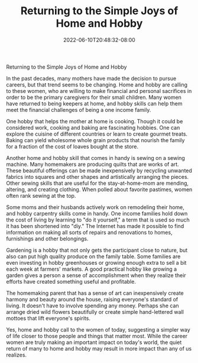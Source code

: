 ﻿---
title: "Returning to the Simple Joys of Home and Hobby"
date: 2022-06-10T20:48:32-08:00
description: "Hobby Articles Tips for Web Success"
featured_image: "/images/Hobby Articles.jpg"
tags: ["Hobby Articles"]
---

Returning to the Simple Joys of Home and Hobby

In the past decades, many mothers have made the decision to pursue careers, but that trend seems to be changing.  Home and hobby are calling to these women, who are willing to make financial and personal sacrifices in order to be the primary caregivers for their small children.  Many women have returned to being keepers at home, and hobby skills can help them meet the financial challenges of being a one income family.

One hobby that helps the mother at home is cooking.  Though it could be considered work, cooking and baking are fascinating hobbies.  One can explore the cuisine of different countries or learn to create gourmet treats.  Baking can yield wholesome whole grain products that nourish the family for a fraction of the cost of loaves bought at the store.  

Another home and hobby skill that comes in handy is sewing on a sewing machine.  Many homemakers are producing quilts that are works of art.  These beautiful offerings can be made inexpensively by recycling unwanted fabrics into squares and other shapes and artistically arranging the pieces.  Other sewing skills that are useful for the stay-at-home-mom are mending, altering, and creating clothing.  When polled about favorite pastimes, women often rank sewing at the top.

Some moms and their husbands actively work on remodeling their home, and hobby carpentry skills come in handy.  One income families hold down the cost of living by learning to "do it yourself," a term that is used so much it has been shortened into "diy."  The Internet has made it possible to find information on making all sorts of repairs and renovations to homes, furnishings and other belongings.

Gardening is a hobby that not only gets the participant close to nature, but also can put high quality produce on the family table.  Some families are even investing in hobby greenhouses or growing enough extra to sell a bit each week at farmers' markets.  A good practical hobby like growing a garden gives a person a sense of accomplishment when they realize their efforts have created something useful and profitable.

The homemaking parent that has a sense of art can inexpensively create harmony and beauty around the house, raising everyone's standard of living. It doesn't have to involve spending any money.  Perhaps she can arrange dried wild flowers beautifully or create simple hand-lettered wall mottoes that lift everyone's spirits.

Yes, home and hobby call to the women of today, suggesting a simpler way of life closer to those people and things that matter most.  While the career women are truly making an important impact on today's world, the quiet return of many to home and hobby may result in more impact than any of us realizes.


